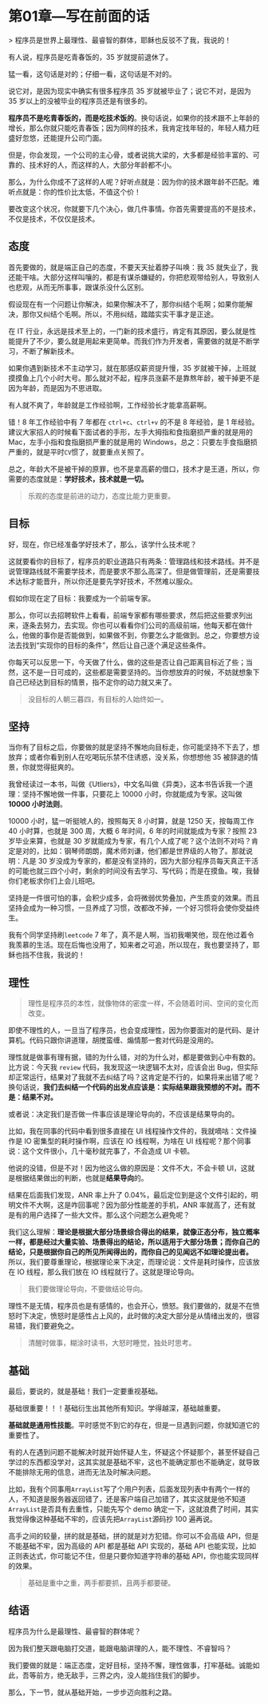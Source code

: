 # 第01章—写在前面的话

﻿> 程序员是世界上最理性、最睿智的群体，耶稣也反驳不了我，我说的！

有人说，程序员是吃青春饭的，35 岁就提前退休了。

猛一看，这句话是对的；仔细一看，这句话是不对的。

说它对，是因为现实中确实有很多程序员 35 岁就被毕业了；说它不对，是因为 35 岁以上的没被毕业的程序员还是有很多的。

**程序员不是吃青春饭的，而是吃技术饭的**。换句话说，如果你的技术跟不上年龄的增长，那么你就只能吃青春饭；因为同样的技术，我肯定找年轻的，年轻人精力旺盛好忽悠，还能提升公司门面。

但是，你会发现，一个公司的主心骨，或者说挑大梁的，大多都是经验丰富的、可靠的、技术好的人，而这样的人，大部分年龄都不小。

那么，为什么你成不了这样的人呢？好听点就是：因为你的技术跟年龄不匹配。难听点就是：你的性价比太低，不值这个价！

要改变这个状况，你就要下几个决心，做几件事情。你首先需要提高的不是技术，不仅是技术，不仅仅是技术。


## 态度

首先要做的，就是端正自己的态度，不要天天扯着脖子叫唤：我 35 就失业了，我还能干啥。大部分这样叫嚷的，都是有谋杀嫌疑的，你把悲观带给别人，导致别人也悲观，从而无所事事，跟谋杀没什么区别。

假设现在有一个问题让你解决，如果你解决不了，那你纠结个毛啊；如果你能解决，那你又纠结个毛啊。所以，不用纠结，踏踏实实干事才是正途。

在 IT 行业，永远是技术至上的，一门新的技术盛行，肯定有其原因，要么就是性能提升了不少，要么就是用起来更简单。而我们作为开发者，需要做的就是不断学习，不断了解新技术。

如果你遇到新技术不主动学习，就在那感叹薪资提升慢，35 岁就被干掉，上班就摸摸鱼上几个小时大号。那么就对不起，程序员涨薪不是靠熬年龄，被干掉更不是因为年龄，而是因为不思进取。

有人就不爽了，年龄就是工作经验啊，工作经验长才能拿高薪啊。

错！8 年工作经验中有 7 年都在 `ctrl+c`、`ctrl+v` 的不是 8 年经验，是 1 年经验。建议大家招人的时候看下面试者的手形，左手大拇指和食指磨损严重的就是用的 Mac，左手小指和食指磨损严重的就是用的 Windows，总之：只要左手食指磨损严重的，就是平时`CV`惯了，就要重点关照了。

总之，年龄大不是被干掉的原罪，也不是拿高薪的借口，技术才是王道，所以，你需要的态度就是：**学好技术，技术就是一切。**

> 乐观的态度是前进的动力，态度比能力更重要。



## 目标

好，现在，你已经准备学好技术了，那么，该学什么技术呢？

这就要看你的目标了，程序员的职业道路只有两条：管理路线和技术路线。并不是说管理路线就不需要学技术，而是要求不那么高深了。但是做管理前，还是需要技术达标才能晋升，所以你还是要先学好技术，不然难以服众。

假如你现在定了目标：我要成为一个前端专家。

那么，你可以去招聘软件上看看，前端专家都有哪些要求，然后把这些要求列出来，逐条去努力，去实现。你也可以看看你们公司的高级前端，他每天都在做什么，他做的事你是否能做到，如果做不到，你要怎么才能做到。总之，你要想方设法去找到“实现你的目标的条件”，然后让自己逐个满足这些条件。

你每天可以反思一下，今天做了什么，做的这些是否让自己距离目标近了些；当然，这不是一日可成的，这些都是需要坚持的。当你想放弃的时候，不妨就想象下自己已经达到目标的情景，指不定你的动力就又来了。

> 没目标的人朝三暮四，有目标的人始终如一。



## 坚持

当你有了目标之后，你要做的就是坚持不懈地向目标走，你可能坚持不下去了，想放弃；或者你看到别人在吃喝玩乐禁不住诱惑，没关系，你想想他 35 被辞退的情景，你就觉得挺爽的。

我曾经读过一本书，叫做《Utliers》，中文名叫做《异类》，这本书告诉我一个道理：坚持不懈地做一件事，只要花上 10000 小时，你就能成为专家。这叫做 **10000 小时法则**。

10000 小时，猛一听挺唬人的，按照每天 8 小时算，就是 1250 天，按每周工作 40 小时算，也就是 300 周，大概 6 年时间，6 年的时间就能成为专家？按照 23 岁毕业来算，也就是 30 岁就能成为专家，有几个人成了呢？这个法则不对吗？肯定是对的，比如：钢琴师朗朗，魔术师刘谦，他们都是世界级的人物了。那就说明：凡是 30 岁没成为专家的，都是没有坚持的，因为大部分程序员每天真正干活的可能也就三四个小时，剩余的时间没有去学习、写代码；而是在摸鱼。唉，我替你们老板求你们上会儿班吧。

坚持是一件很可怕的事，会积少成多，会将微弱优势叠加，产生质变的效果。而且坚持会成为一种习惯，一旦养成了习惯，改都改不掉，一个好习惯将会使你受益终生。

我有个同学坚持刷`leetcode` 7 年了，真不是人啊，当初我嘲笑他，现在他过着令我羡慕的生活。现在后悔也没用了，知来者之可追，所以现在，我也要坚持了，耶稣也挡不住我，我说的！


## 理性

> 理性是程序员的本性，就像物体的密度一样，不会随着时间、空间的变化而改变。

即使不理性的人，一旦当了程序员，也会变成理性，因为你要面对的是代码、是计算机。代码只跟你讲道理，胡搅蛮缠、煽情那一套对代码是没用的。

理性就是做事有理有据，错的为什么错，对的为什么对，都是要做到心中有数的。比方说：今天我 `review` 代码，我发现这一块逻辑不太对，应该会出 Bug，但实际却正常运行，结果对了我就不去纠结了吗？这肯定是不行的，如果将来出错了呢？换句话说，**我们去纠结一个代码的出发点应该是：实际结果跟我预想的不对。而不是：结果不对。**

或者说：决定我们是否做一件事应该是理论导向的，不应该是结果导向的。

比如，我在同事的代码中看到很多直接在 UI 线程操作文件的，我就嘀咕：文件操作是 IO 密集型的耗时操作啊，应该在 IO 线程啊，为啥在 UI 线程呢？那个同事说：这个文件很小，几十毫秒就完事了，不会造成 UI 卡顿。

他说的没错，但是不对！因为他这么做的原因是：文件不大，不会卡顿 UI，这就是根据结果做出的判断，也就是**结果导向**的。

结果在后面我们发现，ANR 率上升了 0.04%，最后定位到是这个文件引起的，明明文件不大啊，这是咋回事呢？因为部分性能差的手机，ANR 率就高了，还有就是有的用户选择了一些大文件。那么这个问题怎么避免呢？

我们这么理解：**理论是根据大部分场景综合得出的结果，就像正态分布，独立概率一样，都是经过大量实验、场景得出的结论，所以适用于大部分场景；而你自己的结论，只是根据你自己的所见所闻得出的，而你自己的见闻远不如理论提出者。** 所以，我们要尊重理论，根据理论来下决定，而理论说：文件是耗时操作，应该放在 IO 线程，那么我们放在 IO 线程就行了。这就是理论导向。

> 我们要做理论导向，不要做结论导向。

理性不是无情，程序员也是有感情的，也会开心，愤怒。我们要做的，就是不在愤怒时下决定，愤怒时是感性占上风的，此时做的决定大部分是从情绪出发的，很容易错，我们要避免之。

> 清醒时做事，糊涂时读书，大怒时睡觉，独处时思考。


## 基础

最后，要说的，就是基础！我们一定要重视基础。

基础很重要！！！基础衍生出其他所有知识。学得越深，基础越重要。

**基础就是通用性技能**。平时感觉不到它的存在，但是一旦遇到问题，你就知道它的重要性了。

有的人在遇到问题不能解决时就开始怀疑人生，怀疑这个怀疑那个，甚至怀疑自己学过的东西都没学对，这其实就是基础不牢，这也不能确定那也不能确定，就导致不能排除无用的信息，进而无法及时解决问题。

比如，我有个同事用`ArrayList`写了个用户列表，后面发现列表中有两个一样的人，不知道是服务器返回错了，还是客户端自己加错了，其实这就是他不知道`ArrayList`是否具有去重性，只能先写个 demo 确定一下，这就浪费了时间，其实我觉得像这种基础不牢的，应该先把`ArrayList`源码抄 100 遍再说。

高手之间的较量，拼的就是基础，拼的就是对方犯错。你可以不会高级 API，但是不能基础不牢，因为高级的 API 都是基础 API 实现的，基础 API 也能实现，比如正则表达式，你可能记不住，但是只要你知道字符串的基础 API，你也能实现同样的效果。

> 基础是重中之重，两手都要抓，且两手都要硬。


## 结语

程序员为什么是最理性、最睿智的群体呢？

因为我们整天跟电脑打交道，能跟电脑讲理的人，能不理性、不睿智吗？

我们要做的就是：端正态度，定好目标，坚持不懈，理性做事，打牢基础。诚能如此，吾等前方，绝无敌手，三界之内，没人能挡住我们的脚步。

那么，下一节，就从基础开始，一步步迈向胜利之路。